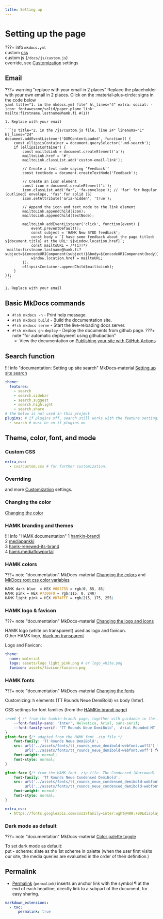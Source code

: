 ```yaml
---
title: Setting up
---
```

# Setting up the page
???+ info
    `mkdocs.yml`  
    custom [css](#custom-css)  
    custom js (`/docs/js/custom.js`)  
    override, see <a href='https://squidfunk.github.io/mkdocs-material/setup/changing-the-colors/' target='_blank'>Customization</a> settings

## Email
???+ warning "replace with your email in 2 places"
    Replace the placeholder with your own email in 2 places. Click on the :material-plus-circle: signs in the code below  
    ```yaml title="1. in the mkdocs.yml file" hl_lines="4"
    extra:
    social:
        - icon: fontawesome/solid/paper-plane
          link: mailto:firstname.lastname@hamk.fi #(1)!
    ```

    1. Replace with your email

    ```js title="2. in the /js/custom.js file, line 24" linenums="1" hl_lines="24"
    document.addEventListener('DOMContentLoaded', function() {
        const ellipsisContainer = document.querySelector('.md-search');
        if (ellipsisContainer) {
            const mailtoLink = document.createElement('a');
            mailtoLink.href = '#';
            mailtoLink.classList.add('custom-email-link');

            // Create a text node saying 'Feedback''
            const textNode = document.createTextNode('Feedback');

            // Create an icon element
            const icon = document.createElement('i');
            icon.classList.add('far', 'fa-envelope'); // 'far' for Regular (outlined) envelope, 'fas' for solid (S)
            icon.setAttribute('aria-hidden', 'true');

            // Append the icon and text node to the link element
            mailtoLink.appendChild(icon);
            mailtoLink.appendChild(textNode);

            mailtoLink.addEventListener('click', function(event) {
                event.preventDefault();
                const subject = 'HAMK New BYOD feedback';
                const body = `I have some feedback about the page titled: ${document.title} at the URL: ${window.location.href}`;
                const mailtoURL = /*(1)!*/ `mailto:firstname.lastname@hamk.fi?subject=${encodeURIComponent(subject)}&body=${encodeURIComponent(body)}`;
                window.location.href = mailtoURL;
            });
            ellipsisContainer.appendChild(mailtoLink);
        }
    });
    ```

    1. Replace with your email

## Basic MkDocs commands

* `#!sh mkdocs -h` - Print help message.
* `#!sh mkdocs build` - Build the documentation site.
* `#!sh mkdocs serve` - Start the live-reloading docs server.
* `#!sh mkdocs gh-deploy` - Deploy the documents from github page.
???+ note "for automatic deployment using githubaction"
    - View the documentation on <a href='https://squidfunk.github.io/mkdocs-material/publishing-your-site/#with-github-actions' target='_blank'>Publishing your site with GitHub Actions</a>

## Search function
!!! info "documentation: Setting up site search"
    MkDocs-material <a href='https://squidfunk.github.io/mkdocs-material/setup/setting-up-site-search/' target='_blank'>Setting up site search</a>  

```yaml title="mkdocs.yml"
theme:
  features:
    - search
    - search.sidebar
    - search.suggest
    - search.highlight
    - search.share
# the below is not used in this project
plugins: # if plugins off, search still works with the feature settings above
  - search # must be on if plugins on
```

## Theme, color, font, and mode

### Custom CSS
```yaml title="mkdocs.yml"
extra_css:
  - css/custom.css # for further customization.
```
### Overriding 
and more <a href='https://squidfunk.github.io/mkdocs-material/setup/changing-the-colors/' target='_blank'>Customization</a> settings.

### Changing the color
<a href='https://squidfunk.github.io/mkdocs-material/setup/changing-the-colors/' target='_blank'>Changing the color</a>  

### HAMK branding and themes

!!! info "HAMK documentation"
    1 <a href='https://www.hamk.fi/tietoa-meista/hamkin-brandi/' target='_blank'>hamkin-brandi</a>  
    2 <a href='https://hamk.mediaflowportal.com/mediapankki/' target='_blank'>mediapankki</a>  
    3 <a href='https://www.hamk.fi/en/hamk-renewed-its-brand/' target='_blank'>hamk-renewed-its-brand</a>  
    4 <a href='https://hamk.mediaflowportal.com/folder/754905/' target='_blank'>hamk.mediaflowportal</a>  

### HAMK colors
???+ note "documentation"
    MkDocs-material <a href='https://squidfunk.github.io/mkdocs-material/setup/changing-the-colors/' target='_blank'>Changing the colors</a> and 
    <a href='https://github.com/squidfunk/mkdocs-material/blob/master/src/templates/assets/stylesheets/main/_colors.scss' target='_blank'>MkDocs root css color variables</a>


```css title="HAMK colors"
HAMK dark blue  = HEX #003755 = rgb(0, 55, 85)
HAMK pink = HEX #7300F0 = rgb(115, 0, 240)
HAMK light pink = HEX #D7AFFF = rgb(215, 175, 255)
```

### HAMK logo & favicon

???+ note "documentation"
    MkDocs-material <a href='https://squidfunk.github.io/mkdocs-material/setup/changing-the-logo-and-icons/' target='_blank'>Changing the logo and icons</a>

HAMK logo (white on transparent) used as logo and favicon.  
Other HAMK logo, <a href='https://www.hamk.fi/wp-content/themes/hamk/dist/graphic-background-full.svg?v=081d95ef6e7655f27b90' target='_blank'>black on transparent</a>

Logo and Favicon:  
```yaml title="mkdocs.yml"
theme:
  name: material
  logo: assets/logo_light_pink.png # or logo_white.png
  favicon: assets/favicon/favicon.png
```

### HAMK fonts

???+ note "documentation"
    MkDocs-material <a href='https://squidfunk.github.io/mkdocs-material/setup/changing-the-fonts/' target='_blank'>Changing the fonts</a>

Customizing: h elements (TT Rounds Neue DemiBold) vs body (Inter).  

CSS settings for font families (from the <a href='https://www.hamk.fi/tietoa-meista/hamkin-brandi/' target='_blank'>HAMKin brandi page</a>)  

```css title="TT Rounds Neue DemiBold, actual settings of this site"
:root { /* from the hamkin-brandi page, together with guidance in the .pptx file */
    --font-family-sans: 'Inter', Helvetica, Arial, sans-serif; 
    --font-family-serif: 'TT Rounds Neue DemiBold', 'Arial Rounded MT', serif; 
}
@font-face {/* adapted from the HAMK font .zip file */
    font-family: 'TT Rounds Neue DemiBold';
    src: url('../assets/fonts/tt_rounds_neue_demibold-webfont.woff2') format('woff2'),
         url('../assets/fonts/tt_rounds_neue_demibold-webfont.woff') format('woff');
    font-weight: normal;
    font-style: normal;
}

@font-face {/* from the HAMK font .zip file. The Condensed (Narrowed) is not used */
    font-family: 'TT Rounds Neue Condensed DemiBold';
    src: url('../assets/fonts/tt_rounds_neue_condensed_demibold-webfont.woff2') format('woff2'),
         url('../assets/fonts/tt_rounds_neue_condensed_demibold-webfont.woff') format('woff');
    font-weight: normal;
    font-style: normal;
}
```

```yaml title="Inter (from Google Font), actual settings of this site"
extra_css:
  - https://fonts.googleapis.com/css2?family=Inter:wght@400;700&display=swap
```

### Dark mode as default

???+ note "documentation"
    MkDocs-material <a href='https://squidfunk.github.io/mkdocs-material/setup/changing-the-colors/#color-palette-toggle' target='_blank'>Color palette toggle</a>

To set dark mode as default:  
put - scheme: slate as the 1st scheme in palette (when the user first visits our site, the media queries are evaluated in the order of their definition.)  

## Permalink
- <a href='https://squidfunk.github.io/mkdocs-material/setup/extensions/python-markdown/?h=permalink#+toc.permalink' target='_blank'>Permalink</a> (`permalink`) inserts an anchor link with the symbol ¶ at the end of each headline, directly link to a subpart of the document, for easy sharing.
```yaml title="mkdocs.yml to use permalink"
markdown_extensions:
  - toc:
      permalink: true
```